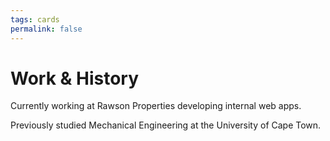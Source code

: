 ```yaml
---
tags: cards
permalink: false
---
```

# Work & History
Currently working at Rawson Properties developing internal web apps.

Previously studied Mechanical Engineering at the University of Cape Town.